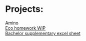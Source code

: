 # Projects:

[Amino](https://lilayah.github.io/amino) <br>
[Eco homework WIP](https://lilayah.github.io/TSM_hw2.html) <br>
[Bachelor supplementary excel sheet](https://lilayah.github.io/BA_Peter_Hunyadi_supplementary_t1.xlsx)
